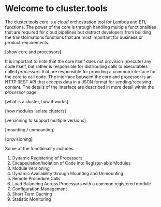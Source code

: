 # Welcome to cluster.tools

The cluster.tools core is a _cloud_ orchestration tool for Lambda and ETL functions. The power of the core is through handling multiple functionalities that are required for cloud pipelines but distract developers from building the transformations functions that are most important for business or product requirements.


[show core and processors]


It is important to note that the core itself does not provision (execute) any code itself, but rather is responsible for distributing calls to executables called _processors_ that are responsible for providing a common interface for the core to call code. The interface between the core and processor is an HTTP REST API that accepts data in a JSON format for sending/receiving content. The details of the interface are described in more detail within the _processor_ page.

[what is a cluster, how it works]

[how modules isolate clusters]

[versioning to support multiple versions]

[mounting / unmounting]

[provisioning]


Some of the functionality includes:
1. Dynamic Registering of Processors
2. Encapsulation/Isolation of Code into Register-able Modules 
3. Module Versioning
4. Dynamic Availability through Mounting and Unmounting
4. Remote Procedure Calls
5. Load Balancing Across Processors with a common registered module
3. Configuration Management
4. Short Term Caching
5. Statistic Monitoring